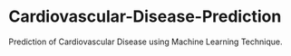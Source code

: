 # Cardiovascular-Disease-Prediction
Prediction of Cardiovascular Disease using Machine Learning Technique.
